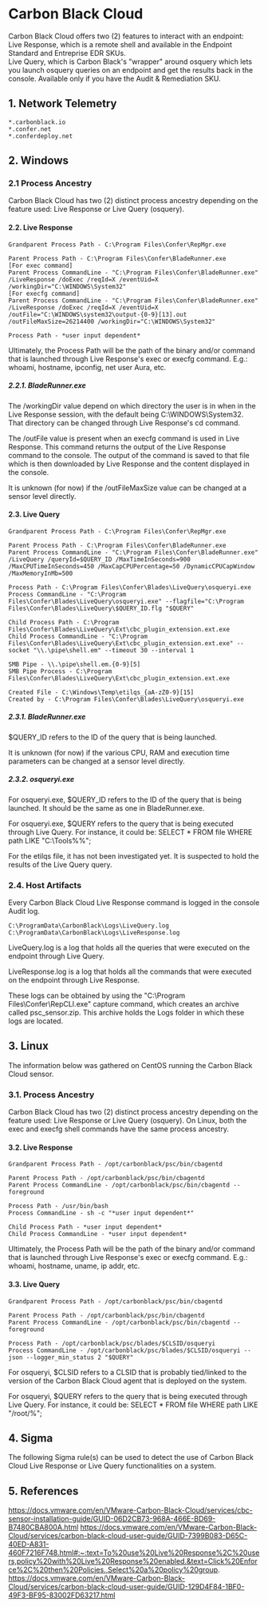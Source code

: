 # Carbon Black Cloud

Carbon Black Cloud offers two (2) features to interact with an endpoint:\
Live Response, which is a remote shell and available in the Endpoint Standard and Entreprise EDR SKUs.\
Live Query, which is Carbon Black's "wrapper" around osquery which lets you launch osquery queries on an endpoint and get the results back in the console. Available only if you have the Audit & Remediation SKU.


## 1. Network Telemetry
```
*.carbonblack.io
*.confer.net
*.conferdeploy.net
```
## 2. Windows
### 2.1 Process Ancestry

Carbon Black Cloud has two (2) distinct process ancestry depending on the feature used: Live Response or Live Query (osquery).

#### 2.2. Live Response
```
Grandparent Process Path - C:\Program Files\Confer\RepMgr.exe

Parent Process Path - C:\Program Files\Confer\BladeRunner.exe
[For exec command]
Parent Process CommandLine - "C:\Program Files\Confer\BladeRunner.exe" /LiveResponse /doExec /reqId=X /eventUid=X /workingDir="C:\WINDOWS\System32"
[For execfg command]
Parent Process CommandLine - "C:\Program Files\Confer\BladeRunner.exe" /LiveResponse /doExec /reqId=X /eventUid=X /outFile="C:\WINDOWS\system32\output-{0-9}[13].out /outFileMaxSize=26214400 /workingDir="C:\WINDOWS\System32"

Process Path - *user input dependent*
```
Ultimately, the Process Path will be the path of the binary and/or command that is launched through Live Response's exec or execfg command. E.g.: whoami, hostname, ipconfig, net user Aura, etc.

##### 2.2.1. BladeRunner.exe
The /workingDir value depend on which directory the user is in when in the Live Response session, with the default being C:\WINDOWS\System32. That directory can be changed through Live Response's cd command.

The /outFile value is present when an execfg command is used in Live Response. This command returns the output of the Live Response command to the console. The output of the command is saved to that file which is then downloaded by Live Response and the content displayed in the console.

It is unknown (for now) if the /outFileMaxSize value can be changed at a sensor level directly.

#### 2.3. Live Query
```
Grandparent Process Path - C:\Program Files\Confer\RepMgr.exe

Parent Process Path - C:\Program Files\Confer\BladeRunner.exe
Parent Process CommandLine - "C:\Program Files\Confer\BladeRunner.exe" /LiveQuery /queryId=$QUERY_ID /MaxTimeInSeconds=900 /MaxCPUTimeInSeconds=450 /MaxCapCPUPercentage=50 /DynamicCPUCapWindow /MaxMemoryInMb=500

Process Path - C:\Program Files\Confer\Blades\LiveQuery\osqueryi.exe
Process CommandLine - "C:\Program Files\Confer\Blades\LiveQuery\osqueryi.exe" --flagfile="C:\Program Files\Confer\Blades\LiveQuery\$QUERY_ID.flg "$QUERY"

Child Process Path - C:\Program Files\Confer\Blades\LiveQuery\Ext\cbc_plugin_extension.ext.exe
Child Process CommandLine - "C:\Program Files\Confer\Blades\LiveQuery\Ext\cbc_plugin_extension.ext.exe" --socket "\\.\pipe\shell.em" --timeout 30 --interval 1

SMB Pipe - \\.\pipe\shell.em.{0-9}[5]
SMB Pipe Process - C:\Program Files\Confer\Blades\LiveQuery\Ext\cbc_plugin_extension.ext.exe

Created File - C:\Windows\Temp\etilqs_{aA-zZ0-9}[15]
Created by - C:\Program Files\Confer\Blades\LiveQuery\osqueryi.exe
```
##### 2.3.1. BladeRunner.exe
$QUERY_ID refers to the ID of the query that is being launched.

It is unknown (for now) if the various CPU, RAM and execution time parameters can be changed at a sensor level directly.

##### 2.3.2. osqueryi.exe
For osqueryi.exe, $QUERY_ID refers to the ID of the query that is being launched. It should be the same as one in BladeRunner.exe.

For osqueryi.exe, $QUERY refers to the query that is being executed through Live Query. For instance, it could be: SELECT * FROM file WHERE path LIKE "C:\Tools\%%";

For the etilqs file, it has not been investigated yet. It is suspected to hold the results of the Live Query query.

### 2.4. Host Artifacts
Every Carbon Black Cloud Live Response command is logged in the console Audit log.
```
C:\ProgramData\CarbonBlack\Logs\LiveQuery.log
C:\ProgramData\CarbonBlack\Logs\LiveResponse.log
```
LiveQuery.log is a log that holds all the queries that were executed on the endpoint through Live Query.

LiveResponse.log is a log that holds all the commands that were executed on the endpoint through Live Response.

These logs can be obtained by using the "C:\Program Files\Confer\RepCLI.exe" capture command, which creates an archive called psc_sensor.zip. This archive holds the Logs folder in which these logs are located.

## 3. Linux

The information below was gathered on CentOS running the Carbon Black Cloud sensor.

### 3.1. Process Ancestry

Carbon Black Cloud has two (2) distinct process ancestry depending on the feature used: Live Response or Live Query (osquery). On Linux, both the exec and execfg shell commands have the same process ancestry.

#### 3.2. Live Response
```
Grandparent Process Path - /opt/carbonblack/psc/bin/cbagentd

Parent Process Path - /opt/carbonblack/psc/bin/cbagentd
Parent Process CommandLine - /opt/carbonblack/psc/bin/cbagentd --foreground

Process Path - /usr/bin/bash
Process CommandLine - sh -c "*user input dependent*"

Child Process Path - *user input dependent*
Child Process CommandLine - *user input dependent*
```
Ultimately, the Process Path will be the path of the binary and/or command that is launched through Live Response's exec or execfg command. E.g.: whoami, hostname, uname, ip addr, etc.

#### 3.3. Live Query
```
Grandparent Process Path - /opt/carbonblack/psc/bin/cbagentd

Parent Process Path - /opt/carbonblack/psc/bin/cbagentd
Parent Process CommandLine - /opt/carbonblack/psc/bin/cbagentd --foreground

Process Path - /opt/carbonblack/psc/blades/$CLSID/osqueryi
Process CommandLine - /opt/carbonblack/psc/blades/$CLSID/osqueryi --json --logger_min_status 2 "$QUERY"
```
For osqueryi, $CLSID refers to a CLSID that is probably tied/linked to the version of the Carbon Black Cloud agent that is deployed on the system.

For osqueryi, $QUERY refers to the query that is being executed through Live Query. For instance, it could be: SELECT * FROM file WHERE path LIKE "/root/%";

## 4. Sigma

The following Sigma rule(s) can be used to detect the use of Carbon Black Cloud Live Response or Live Query functionalities on a system.

## 5. References

https://docs.vmware.com/en/VMware-Carbon-Black-Cloud/services/cbc-sensor-installation-guide/GUID-06D2CB73-968A-466E-BD69-B7480CBA800A.html
https://docs.vmware.com/en/VMware-Carbon-Black-Cloud/services/carbon-black-cloud-user-guide/GUID-7399B083-D65C-40ED-A831-460F7216F748.html#:~:text=To%20use%20Live%20Response%2C%20users,policy%20with%20Live%20Response%20enabled.&text=Click%20Enforce%2C%20then%20Policies.,Select%20a%20policy%20group.
https://docs.vmware.com/en/VMware-Carbon-Black-Cloud/services/carbon-black-cloud-user-guide/GUID-129D4F84-1BF0-49F3-BF95-83002FD63217.html
